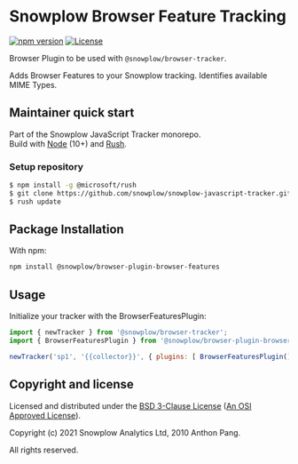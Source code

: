 # Snowplow Browser Feature Tracking

[![npm version][npm-image]][npm-url]
[![License][license-image]](LICENSE)

Browser Plugin to be used with `@snowplow/browser-tracker`.

Adds Browser Features to your Snowplow tracking. Identifies available MIME Types.

## Maintainer quick start

Part of the Snowplow JavaScript Tracker monorepo.  
Build with [Node](https://nodejs.org/en/) (10+) and [Rush](https://rushjs.io/).

### Setup repository

```bash
$ npm install -g @microsoft/rush 
$ git clone https://github.com/snowplow/snowplow-javascript-tracker.git
$ rush update
```

## Package Installation

With npm:

```bash
npm install @snowplow/browser-plugin-browser-features
```

## Usage

Initialize your tracker with the BrowserFeaturesPlugin:

```js
import { newTracker } from '@snowplow/browser-tracker';
import { BrowserFeaturesPlugin } from '@snowplow/browser-plugin-browser-features';

newTracker('sp1', '{{collector}}', { plugins: [ BrowserFeaturesPlugin() ] }); // Also stores reference at module level
```

## Copyright and license

Licensed and distributed under the [BSD 3-Clause License](LICENSE) ([An OSI Approved License][osi]).

Copyright (c) 2021 Snowplow Analytics Ltd, 2010 Anthon Pang.

All rights reserved.

[npm-url]: https://www.npmjs.com/package/@snowplow/browser-plugin-browser-features
[npm-image]: https://img.shields.io/npm/v/@snowplow/browser-plugin-browser-features
[docs]: https://docs.snowplowanalytics.com/docs/collecting-data/collecting-from-own-applications/javascript-tracker/
[osi]: https://opensource.org/licenses/BSD-3-Clause
[license-image]: https://img.shields.io/npm/l/@snowplow/browser-plugin-browser-features
